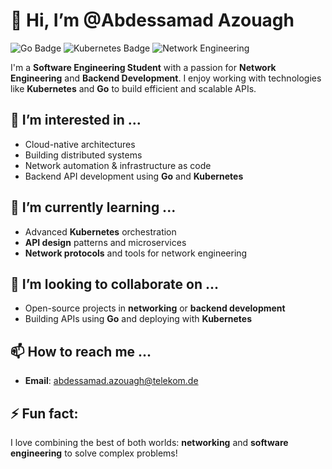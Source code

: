 # 👋 Hi, I’m @Abdessamad Azouagh

![Go Badge](https://img.shields.io/badge/Go-00ADD8?style=for-the-badge&logo=go&logoColor=white)
![Kubernetes Badge](https://img.shields.io/badge/Kubernetes-326CE5?style=for-the-badge&logo=kubernetes&logoColor=white)
![Network Engineering](https://img.shields.io/badge/Network%20Engineering-0078D4?style=for-the-badge&logo=cisco&logoColor=white)

I'm a **Software Engineering Student** with a passion for **Network Engineering** and **Backend Development**. I enjoy working with technologies like **Kubernetes** and **Go** to build efficient and scalable APIs.

## 👀 I’m interested in ...
- Cloud-native architectures
- Building distributed systems
- Network automation & infrastructure as code
- Backend API development using **Go** and **Kubernetes**

## 🌱 I’m currently learning ...
- Advanced **Kubernetes** orchestration
- **API design** patterns and microservices
- **Network protocols** and tools for network engineering

## 💞️ I’m looking to collaborate on ...
- Open-source projects in **networking** or **backend development**
- Building APIs using **Go** and deploying with **Kubernetes**

## 📫 How to reach me ...
- **Email**: abdessamad.azouagh@telekom.de


## ⚡ Fun fact:
I love combining the best of both worlds: **networking** and **software engineering** to solve complex problems!

